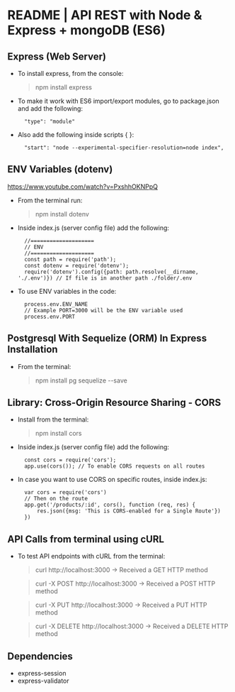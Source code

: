 # README | API REST with Node & Express + mongoDB (ES6)

## Express (Web Server)
* To install express, from the console:
    > npm install express

* To make it work with ES6 import/export modules, go to package.json and add the following:

        "type": "module"

* Also add the following inside scripts { }:

        "start": "node --experimental-specifier-resolution=node index",

## ENV Variables (dotenv)
https://www.youtube.com/watch?v=PxshhOKNPpQ
* From the terminal run:
    
    > npm install dotenv

* Inside index.js (server config file) add the following:
    
        //====================
        // ENV
        //====================
        const path = require('path');
        const dotenv = require('dotenv');
        require('dotenv').config({path: path.resolve(__dirname, './.env')}) // If file is in another path ./folder/.env

* To use ENV variables in the code:

        process.env.ENV_NAME
        // Example PORT=3000 will be the ENV variable used
        process.env.PORT

## Postgresql With Sequelize (ORM) In Express Installation
* From the terminal:
    
    > npm install pg sequelize --save

## Library: Cross-Origin Resource Sharing - CORS
* Install from the terminal:
    
    > npm install cors

* Inside index.js (server config file) add the following:

        const cors = require('cors');
        app.use(cors()); // To enable CORS requests on all routes

* In case you want to use CORS on specific routes, inside index.js:

        var cors = require('cors')
        // Then on the route
        app.get('/products/:id', cors(), function (req, res) {
            res.json({msg: 'This is CORS-enabled for a Single Route'})
        })
        
## API Calls from terminal using cURL
* To test API endpoints with cURL from the terminal:

    > curl http://localhost:3000
    > -> Received a GET HTTP method

    > curl -X POST http://localhost:3000
    > -> Received a POST HTTP method

    > curl -X PUT http://localhost:3000
    > -> Received a PUT HTTP method

    > curl -X DELETE http://localhost:3000
    > -> Received a DELETE HTTP method

## Dependencies
* express-session
* express-validator